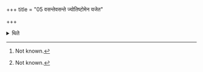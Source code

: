 +++
title = "05 वसन्तेवसन्ते ज्योतिष्टोमेन यजेत"

+++

<details><summary>थिते</summary>

5. In every spring (season) one should perform an Agniṣṭoma: of this (sacrifice)[^1] there should be three cows as the sacrificial gifts—this is said in a Brāhmaṇa of the Sāmaveda.[^1]  


[^1]: Not known.
</details>
